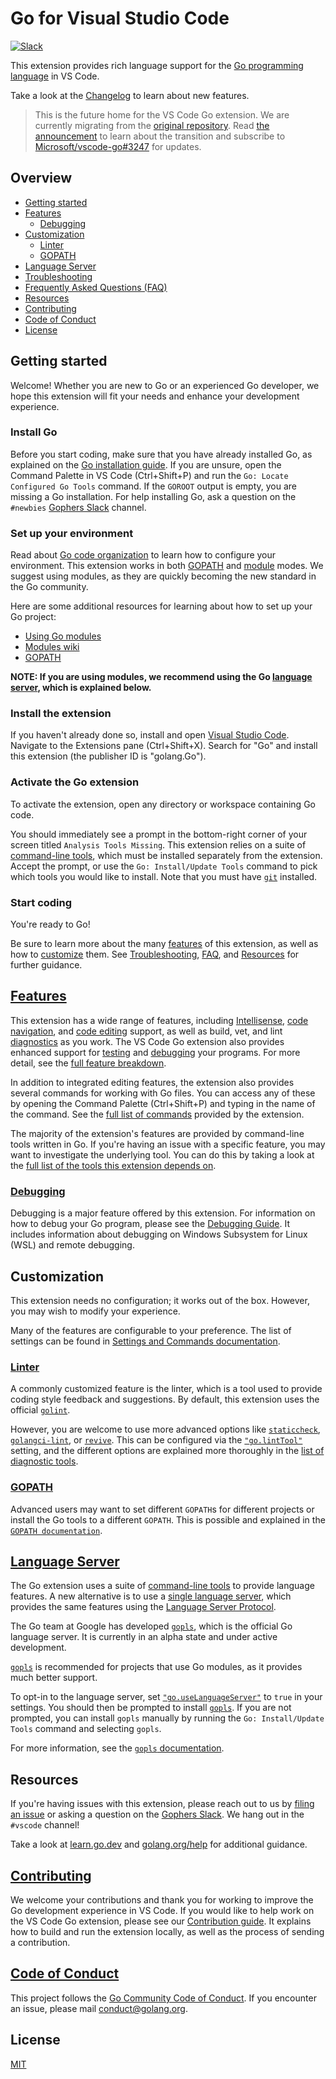 # Go for Visual Studio Code

[![Slack](https://img.shields.io/badge/slack-gophers-green.svg?style=flat)](https://gophers.slack.com/messages/vscode/)

<!--TODO: We should add a badge for the build status or link to the build dashboard.-->

This extension provides rich language support for the [Go programming language](https://golang.org/) in VS Code.

Take a look at the [Changelog](CHANGELOG.md) to learn about new features.

> This is the future home for the VS Code Go extension. We are currently migrating from the [original repository](https://github.com/Microsoft/vscode-go). Read [the announcement](https://github.com/microsoft/vscode-go/blob/master/README.md#we-are-moving---) to learn about the transition and subscribe to [Microsoft/vscode-go#3247](https://github.com/microsoft/vscode-go/issues/3247) for updates.

## Overview

* [Getting started](#getting-started)
* [Features](#features)
  * [Debugging](#debugging)
* [Customization](#customization)
  * [Linter](#linter)
  * [GOPATH](#gopath)
* [Language Server](#language-server)
* [Troubleshooting](docs/troubleshooting.md)
* [Frequently Asked Questions (FAQ)](docs/faq.md)
* [Resources](#resources)
* [Contributing](#contributing)
* [Code of Conduct](#code-of-conduct)
* [License](#license)

## Getting started

Welcome! Whether you are new to Go or an experienced Go developer, we hope this extension will fit your needs and enhance your development experience.

### Install Go

Before you start coding, make sure that you have already installed Go, as explained on the [Go installation guide](https://golang.org/doc/install). If you are unsure, open the Command Palette in VS Code (Ctrl+Shift+P) and run the `Go: Locate Configured Go Tools` command. If the `GOROOT` output is empty, you are missing a Go installation. For help installing Go, ask a question on the `#newbies` [Gophers Slack] channel.

### Set up your environment

Read about [Go code organization](https://golang.org/doc/code.html) to learn how to configure your environment. This extension works in both [GOPATH](docs/gopath.md) and [module](docs/modules.md) modes. We suggest using modules, as they are quickly becoming the new standard in the Go community.

Here are some additional resources for learning about how to set up your Go project:

* [Using Go modules](https://blog.golang.org/using-go-modules)
* [Modules wiki](https://github.com/golang/go/wiki/Modules)
* [GOPATH](https://golang.org/cmd/go/#hdr-GOPATH_environment_variable)

**NOTE: If you are using modules, we recommend using the Go [language server](#language-server), which is explained below.**

### Install the extension

If you haven't already done so, install and open [Visual Studio Code](https://code.visualstudio.com). Navigate to the Extensions pane (Ctrl+Shift+X). Search for "Go" and install this extension (the publisher ID is "golang.Go").

### Activate the Go extension

To activate the extension, open any directory or workspace containing Go code.

You should immediately see a prompt in the bottom-right corner of your screen titled `Analysis Tools Missing`. This extension relies on a suite of [command-line tools](docs/tools.md), which must be installed separately from the extension. Accept the prompt, or use the `Go: Install/Update Tools` command to pick which tools you would like to install. Note that you must have [`git`](https://git-scm.com/) installed.

### Start coding

You're ready to Go!

Be sure to learn more about the many [features](#features) of this extension, as well as how to [customize](#customization) them. See [Troubleshooting](docs/troubleshooting.md), [FAQ](docs/faq.md), and [Resources](#resources) for further guidance.

## [Features](docs/features.md)

This extension has a wide range of features, including [Intellisense](docs/features.md#intellisense), [code navigation](docs/features.md#code-navigation), and [code editing](docs/features.md#code-editing) support, as well as build, vet, and lint [diagnostics](docs/features.md#diagnostics) as you work. The VS Code Go extension also provides enhanced support for [testing](docs/features.md#testing) and [debugging](#debugging) your programs. For more detail, see the [full feature breakdown](docs/features.md).

In addition to integrated editing features, the extension also provides several commands for working with Go files. You can access any of these by opening the Command Palette (Ctrl+Shift+P) and typing in the name of the command. See the [full list of commands](docs/commands.md) provided by the extension.

The majority of the extension's features are provided by command-line tools written in Go. If you're having an issue with a specific feature, you may want to investigate the underlying tool. You can do this by taking a look at the [full list of the tools this extension depends on](docs/tools.md).

### [Debugging](docs/debugging.md)

Debugging is a major feature offered by this extension. For information on how to debug your Go program, please see the [Debugging Guide](docs/debugging.md). It includes information about debugging on Windows Subsystem for Linux (WSL) and remote debugging.

## Customization

This extension needs no configuration; it works out of the box. However, you may wish to modify your experience.

Many of the features are configurable to your preference. The list of settings can be found in [Settings and Commands documentation](docs/commands.md).

### [Linter](tools.md#diagnostics)

A commonly customized feature is the linter, which is a tool used to provide coding style feedback and suggestions. By default, this extension uses the official [`golint`].

<!--TODO(rstambler): Deprecate the golint setting.-->

However, you are welcome to use more advanced options like [`staticcheck`], [`golangci-lint`], or [`revive`]. This can be configured via the [`"go.lintTool"`](commands.md#lintTool) setting, and the different options are explained more thoroughly in the [list of diagnostic tools](tools.md#diagnostics).

### [GOPATH](docs/gopath.md)

Advanced users may want to set different `GOPATH`s for different projects or install the Go tools to a different `GOPATH`. This is possible and explained in the [`GOPATH documentation`](docs/gopath.md).

## [Language Server](docs/gopls.md)

The Go extension uses a suite of [command-line tools](docs/tools.md) to provide language features. A new alternative is to use a [single language server](https://langserver.org/), which provides the same features using the [Language Server Protocol](https://microsoft.github.io/language-server-protocol/).

The Go team at Google has developed [`gopls`](docs/gopls.md), which is the official Go language server. It is currently in an alpha state and under active development.

[`gopls`] is recommended for projects that use Go modules, as it provides much better support.

To opt-in to the language server, set [`"go.useLanguageServer"`](docs/commands.md#useLanguageServer) to `true` in your settings. You should then be prompted to install [`gopls`]. If you are not prompted, you can install `gopls` manually by running the `Go: Install/Update Tools` command and selecting `gopls`.

For more information, see the [`gopls` documentation](docs/gopls.md).

## Resources

If you're having issues with this extension, please reach out to us by [filing an issue](https://github.com/golang/vscode-go/issues/new/choose) or asking a question on the [Gophers Slack]. We hang out in the `#vscode` channel!

Take a look at [learn.go.dev](https://learn.go.dev) and [golang.org/help](https://golang.org/help) for additional guidance.

## [Contributing](docs/contributing.md)

We welcome your contributions and thank you for working to improve the Go development experience in VS Code. If you would like to help work on the VS Code Go extension, please see our [Contribution guide](docs/contributing.md). It explains how to build and run the extension locally, as well as the process of sending a contribution.

## [Code of Conduct](CODE_OF_CONDUCT.md)

This project follows the [Go Community Code of Conduct](https://golang.org/conduct). If you encounter an issue, please mail conduct@golang.org.

## License

[MIT](LICENSE)

[`golint`]: https://pkg.go.dev/golang.org/x/lint/golint?tab=overview
[`staticcheck`]: https://pkg.go.dev/honnef.co/go/tools/staticcheck?tab=overview
[`golangci-lint`]: https://golangci-lint.run/
[`revive`]: https://pkg.go.dev/github.com/mgechev/revive?tab=overview
[Gophers Slack]: https://gophers.slack.com/
[`gopls`]: https://golang.org/s/gopls
